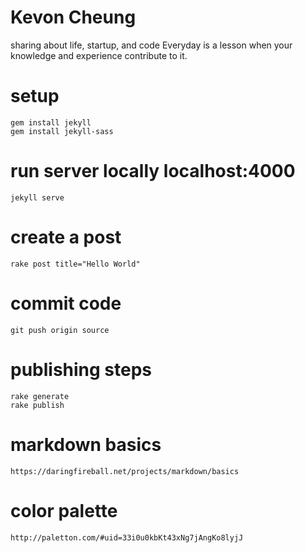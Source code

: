 # Kevon Cheung

sharing about life, startup, and code
Everyday is a lesson when your knowledge and experience contribute to it.

# setup
	gem install jekyll
	gem install jekyll-sass

# run server locally localhost:4000
	jekyll serve

# create a post
	rake post title="Hello World"

# commit code
	git push origin source

# publishing steps
	rake generate
	rake publish

# markdown basics
	https://daringfireball.net/projects/markdown/basics

# color palette
	http://paletton.com/#uid=33i0u0kbKt43xNg7jAngKo8lyjJ